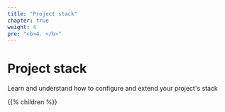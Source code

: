 ```yaml
---
title: "Project stack"
chapter: true
weight: 4
pre: "<b>4. </b>"
---
```


# Project stack

Learn and understand how to configure and extend your project's stack

{{% children %}}
